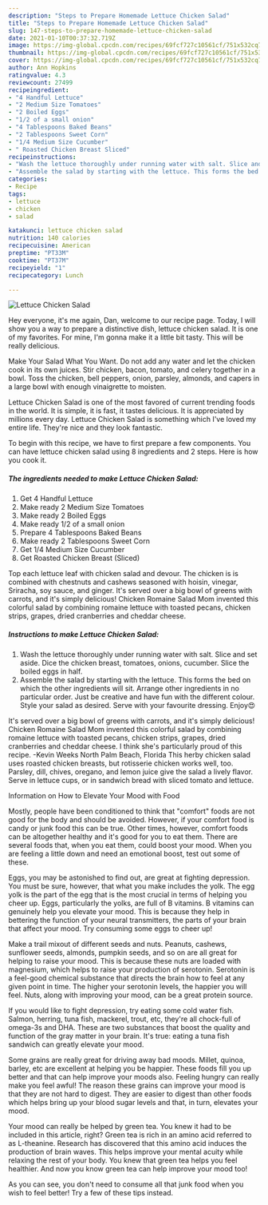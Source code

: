 ```yaml
---
description: "Steps to Prepare Homemade Lettuce Chicken Salad"
title: "Steps to Prepare Homemade Lettuce Chicken Salad"
slug: 147-steps-to-prepare-homemade-lettuce-chicken-salad
date: 2021-01-10T00:37:32.719Z
image: https://img-global.cpcdn.com/recipes/69fcf727c10561cf/751x532cq70/lettuce-chicken-salad-recipe-main-photo.jpg
thumbnail: https://img-global.cpcdn.com/recipes/69fcf727c10561cf/751x532cq70/lettuce-chicken-salad-recipe-main-photo.jpg
cover: https://img-global.cpcdn.com/recipes/69fcf727c10561cf/751x532cq70/lettuce-chicken-salad-recipe-main-photo.jpg
author: Ann Hopkins
ratingvalue: 4.3
reviewcount: 27499
recipeingredient:
- "4 Handful Lettuce"
- "2 Medium Size Tomatoes"
- "2 Boiled Eggs"
- "1/2 of a small onion"
- "4 Tablespoons Baked Beans"
- "2 Tablespoons Sweet Corn"
- "1/4 Medium Size Cucumber"
- " Roasted Chicken Breast Sliced"
recipeinstructions:
- "Wash the lettuce thoroughly under running water with salt. Slice and set aside. Dice the chicken breast, tomatoes, onions, cucumber. Slice the boiled eggs in half."
- "Assemble the salad by starting with the lettuce. This forms the bed on which the other ingredients will sit. Arrange other ingredients in no particular order. Just be creative and have fun with the different colour. Style your salad as desired. Serve with your favourite dressing. Enjoy😍"
categories:
- Recipe
tags:
- lettuce
- chicken
- salad

katakunci: lettuce chicken salad 
nutrition: 140 calories
recipecuisine: American
preptime: "PT33M"
cooktime: "PT37M"
recipeyield: "1"
recipecategory: Lunch

---
```



![Lettuce Chicken Salad](https://img-global.cpcdn.com/recipes/69fcf727c10561cf/751x532cq70/lettuce-chicken-salad-recipe-main-photo.jpg)

Hey everyone, it's me again, Dan, welcome to our recipe page. Today, I will show you a way to prepare a distinctive dish, lettuce chicken salad. It is one of my favorites. For mine, I'm gonna make it a little bit tasty. This will be really delicious.

Make Your Salad What You Want. Do not add any water and let the chicken cook in its own juices. Stir chicken, bacon, tomato, and celery together in a bowl. Toss the chicken, bell peppers, onion, parsley, almonds, and capers in a large bowl with enough vinaigrette to moisten.

Lettuce Chicken Salad is one of the most favored of current trending foods in the world. It is simple, it is fast, it tastes delicious. It is appreciated by millions every day. Lettuce Chicken Salad is something which I've loved my entire life. They're nice and they look fantastic.


To begin with this recipe, we have to first prepare a few components. You can have lettuce chicken salad using 8 ingredients and 2 steps. Here is how you cook it.

<!--inarticleads1-->

##### The ingredients needed to make Lettuce Chicken Salad:

1. Get 4 Handful Lettuce
1. Make ready 2 Medium Size Tomatoes
1. Make ready 2 Boiled Eggs
1. Make ready 1/2 of a small onion
1. Prepare 4 Tablespoons Baked Beans
1. Make ready 2 Tablespoons Sweet Corn
1. Get 1/4 Medium Size Cucumber
1. Get  Roasted Chicken Breast (Sliced)


Top each lettuce leaf with chicken salad and devour. The chicken is is combined with chestnuts and cashews seasoned with hoisin, vinegar, Sriracha, soy sauce, and ginger. It&#39;s served over a big bowl of greens with carrots, and it&#39;s simply delicious! Chicken Romaine Salad Mom invented this colorful salad by combining romaine lettuce with toasted pecans, chicken strips, grapes, dried cranberries and cheddar cheese. 

<!--inarticleads2-->

##### Instructions to make Lettuce Chicken Salad:

1. Wash the lettuce thoroughly under running water with salt. Slice and set aside. Dice the chicken breast, tomatoes, onions, cucumber. Slice the boiled eggs in half.
1. Assemble the salad by starting with the lettuce. This forms the bed on which the other ingredients will sit. Arrange other ingredients in no particular order. Just be creative and have fun with the different colour. Style your salad as desired. Serve with your favourite dressing. Enjoy😍


It&#39;s served over a big bowl of greens with carrots, and it&#39;s simply delicious! Chicken Romaine Salad Mom invented this colorful salad by combining romaine lettuce with toasted pecans, chicken strips, grapes, dried cranberries and cheddar cheese. I think she&#39;s particularly proud of this recipe. -Kevin Weeks North Palm Beach, Florida This herby chicken salad uses roasted chicken breasts, but rotisserie chicken works well, too. Parsley, dill, chives, oregano, and lemon juice give the salad a lively flavor. Serve in lettuce cups, or in sandwich bread with sliced tomato and lettuce. 

Information on How to Elevate Your Mood with Food


Mostly, people have been conditioned to think that "comfort" foods are not good for the body and should be avoided. However, if your comfort food is candy or junk food this can be true. Other times, however, comfort foods can be altogether healthy and it's good for you to eat them. There are several foods that, when you eat them, could boost your mood. When you are feeling a little down and need an emotional boost, test out some of these.

Eggs, you may be astonished to find out, are great at fighting depression. You must be sure, however, that what you make includes the yolk. The egg yolk is the part of the egg that is the most crucial in terms of helping you cheer up. Eggs, particularly the yolks, are full of B vitamins. B vitamins can genuinely help you elevate your mood. This is because they help in bettering the function of your neural transmitters, the parts of your brain that affect your mood. Try consuming some eggs to cheer up!

Make a trail mixout of different seeds and nuts. Peanuts, cashews, sunflower seeds, almonds, pumpkin seeds, and so on are all great for helping to raise your mood. This is because these nuts are loaded with magnesium, which helps to raise your production of serotonin. Serotonin is a feel-good chemical substance that directs the brain how to feel at any given point in time. The higher your serotonin levels, the happier you will feel. Nuts, along with improving your mood, can be a great protein source.

If you would like to fight depression, try eating some cold water fish. Salmon, herring, tuna fish, mackerel, trout, etc, they're all chock-full of omega-3s and DHA. These are two substances that boost the quality and function of the gray matter in your brain. It's true: eating a tuna fish sandwich can greatly elevate your mood. 

Some grains are really great for driving away bad moods. Millet, quinoa, barley, etc are excellent at helping you be happier. These foods fill you up better and that can help improve your moods also. Feeling hungry can really make you feel awful! The reason these grains can improve your mood is that they are not hard to digest. They are easier to digest than other foods which helps bring up your blood sugar levels and that, in turn, elevates your mood.

Your mood can really be helped by green tea. You knew it had to be included in this article, right? Green tea is rich in an amino acid referred to as L-theanine. Research has discovered that this amino acid induces the production of brain waves. This helps improve your mental acuity while relaxing the rest of your body. You knew that green tea helps you feel healthier. And now you know green tea can help improve your mood too!

As you can see, you don't need to consume all that junk food when you wish to feel better! Try  a few  of  these  tips  instead.

